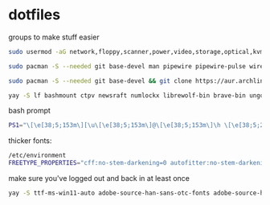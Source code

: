 # dotfiles
groups to make stuff easier
```sh
sudo usermod -aG network,floppy,scanner,power,video,storage,optical,kvm,input,disk,audio $USER
```

```sh
sudo pacman -S --needed git base-devel man pipewire pipewire-pulse wireplumber neovim mpv hdparm bat powertop keepassxc feh fzf btop udisks2 dunst acpi brightnessctl slock pcmanfm-gtk3 ttf-jetbrains-mono-nerd
```
```sh
sudo pacman -S --needed git base-devel && git clone https://aur.archlinux.org/yay-bin.git && cd yay-bin && makepkg -si && yay -Y --gendb && cd .. && sudo rm -rv yay-bin
```
```sh
yay -S lf bashmount ctpv newsraft numlockx librewolf-bin brave-bin ungoogled-chromium-bin compfy invidtui-bin gpg-tui

```
bash prompt
```sh
PS1="\[\e[38;5;153m\][\u\[\e[38;5;153m\]@\[\e[38;5;153m\]\h \[\e[38;5;214m\]\w\[\e[38;5;153m\]]\[\033[0m\]$ "
```

thicker fonts:
```sh
/etc/environment
FREETYPE_PROPERTIES="cff:no-stem-darkening=0 autofitter:no-stem-darkening=0"
```

make sure you've logged out and back in at least once 
```sh
yay -S ttf-ms-win11-auto adobe-source-han-sans-otc-fonts adobe-source-han-serif-otc-fonts noto-fonts noto-fonts-emoji && yay -Rns gnu-free-fonts
```
